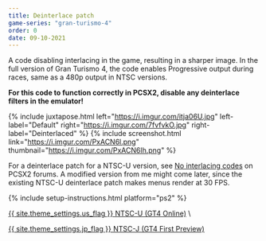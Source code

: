 ```yaml
---
title: Deinterlace patch
game-series: "gran-turismo-4"
order: 0
date: 09-10-2021
---
```


A code disabling interlacing in the game, resulting in a sharper image. In the full version of Gran Turismo 4,
the code enables Progressive output during races, same as a 480p output in NTSC versions.

**For this code to function correctly in PCSX2, disable any deinterlace filters in the emulator!**

{% include juxtapose.html left="https://i.imgur.com/itja06U.jpg" left-label="Default"
                right="https://i.imgur.com/7fvfvkO.jpg" right-label="Deinterlaced" %}
{% include screenshot.html link="https://i.imgur.com/PxACN6l.png" thumbnail="https://i.imgur.com/PxACN6lh.png" %}


For a deinterlace patch for a NTSC-U version, see [No interlacing codes](https://forums.pcsx2.net/Thread-No-interlacing-codes) on PCSX2 forums.
A modified version from me might come later, since the existing NTSC-U deinterlace patch makes menus render at 30 FPS.

{% include setup-instructions.html platform="ps2" %}

<a href="https://github.com/CookiePLMonster/Console-Cheat-Codes/blob/master/PS2/Gran%20Turismo%204%20Online/Deinterlace/32A1C752_deinterlace.pnach" class="button" role="button" target="_blank">{{ site.theme_settings.us_flag }} NTSC-U (GT4 Online)</a> \\
<!-- <a href="https://github.com/CookiePLMonster/Console-Cheat-Codes/blob/master/PS2/Gran%20Turismo%204/Deinterlace/44A61C8F_deinterlace.pnach" class="button" role="button" target="_blank">{{ site.theme_settings.eu_flag }} PAL</a> \\ -->
<a href="https://github.com/CookiePLMonster/Console-Cheat-Codes/blob/master/PS2/Gran%20Turismo%204%20First%20Preview/Deinterlace/E906EA37_deinterlace.pnach" class="button" role="button" target="_blank">{{ site.theme_settings.jp_flag }} NTSC-J (GT4 First Preview)</a>